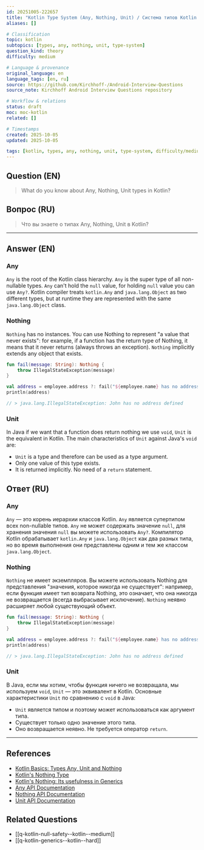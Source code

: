 ```yaml
---
id: 20251005-222657
title: "Kotlin Type System (Any, Nothing, Unit) / Система типов Kotlin (Any, Nothing, Unit)"
aliases: []

# Classification
topic: kotlin
subtopics: [types, any, nothing, unit, type-system]
question_kind: theory
difficulty: medium

# Language & provenance
original_language: en
language_tags: [en, ru]
source: https://github.com/Kirchhoff-/Android-Interview-Questions
source_note: Kirchhoff Android Interview Questions repository

# Workflow & relations
status: draft
moc: moc-kotlin
related: []

# Timestamps
created: 2025-10-05
updated: 2025-10-05

tags: [kotlin, types, any, nothing, unit, type-system, difficulty/medium]
---
```

## Question (EN)
> What do you know about Any, Nothing, Unit types in Kotlin?
## Вопрос (RU)
> Что вы знаете о типах Any, Nothing, Unit в Kotlin?

---

## Answer (EN)

### Any

`Any` is the root of the Kotlin class hierarchy. `Any` is the super type of all non-nullable types. `Any` can't hold the `null` value, for holding `null` value you can use `Any?`. Kotlin compiler treats `kotlin.Any` and `java.lang.Object` as two different types, but at runtime they are represented with the same `java.lang.Object` class.

### Nothing

`Nothing` has no instances. You can use Nothing to represent "a value that never exists": for example, if a function has the return type of Nothing, it means that it never returns (always throws an exception). `Nothing` implicitly extends any object that exists.

```kotlin
fun fail(message: String): Nothing {
    throw IllegalStateException(message)
}

val address = employee.address ?: fail("${employee.name} has no address defined")
println(address)

// > java.lang.IllegalStateException: John has no address defined
```

### Unit

In Java if we want that a function does return nothing we use `void`, `Unit` is the equivalent in Kotlin. The main characteristics of `Unit` against Java's `void` are:
- `Unit` is a type and therefore can be used as a type argument.
- Only one value of this type exists.
- It is returned implicitly. No need of a `return` statement.

## Ответ (RU)

### Any

`Any` — это корень иерархии классов Kotlin. `Any` является супертипом всех non-nullable типов. `Any` не может содержать значение `null`, для хранения значения `null` вы можете использовать `Any?`. Компилятор Kotlin обрабатывает `kotlin.Any` и `java.lang.Object` как два разных типа, но во время выполнения они представлены одним и тем же классом `java.lang.Object`.

### Nothing

`Nothing` не имеет экземпляров. Вы можете использовать Nothing для представления "значения, которое никогда не существует": например, если функция имеет тип возврата Nothing, это означает, что она никогда не возвращается (всегда выбрасывает исключение). `Nothing` неявно расширяет любой существующий объект.

```kotlin
fun fail(message: String): Nothing {
    throw IllegalStateException(message)
}

val address = employee.address ?: fail("${employee.name} has no address defined")
println(address)

// > java.lang.IllegalStateException: John has no address defined
```

### Unit

В Java, если мы хотим, чтобы функция ничего не возвращала, мы используем `void`, `Unit` — это эквивалент в Kotlin. Основные характеристики `Unit` по сравнению с `void` в Java:
- `Unit` является типом и поэтому может использоваться как аргумент типа.
- Существует только одно значение этого типа.
- Оно возвращается неявно. Не требуется оператор `return`.

---

## References
- [Kotlin Basics: Types Any, Unit and Nothing](https://itnext.io/kotlin-basics-types-any-unit-and-nothing-674cc858035)
- [Kotlin's Nothing Type](https://proandroiddev.com/kotlins-nothing-type-946de7d464fb)
- [Kotlin's Nothing: Its usefulness in Generics](https://blog.kotlin-academy.com/kotlins-nothing-its-usefulness-in-generics-5076a6a457f7)
- [Any API Documentation](https://kotlinlang.org/api/latest/jvm/stdlib/kotlin/-any/)
- [Nothing API Documentation](https://kotlinlang.org/api/latest/jvm/stdlib/kotlin/-nothing.html)
- [Unit API Documentation](https://kotlinlang.org/api/latest/jvm/stdlib/kotlin/-unit/)

## Related Questions
- [[q-kotlin-null-safety--kotlin--medium]]
- [[q-kotlin-generics--kotlin--hard]]
